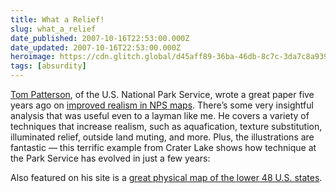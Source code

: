 ```yaml
---
title: What a Relief!
slug: what_a_relief
date_published: 2007-10-16T22:53:00.000Z
date_updated: 2007-10-16T22:53:00.000Z
heroimage: https://cdn.glitch.global/d45aff89-36ba-46db-8c7c-3da7c8a93931/CRLA.jpg?v=1675491497214
tags: [absurdity]
---
```


[Tom Patterson](http://www.shadedrelief.com/), of the U.S. National Park Service, wrote a great paper five years ago on [improved realism in NPS maps](http://www.shadedrelief.com/realism/). There’s some very insightful analysis that was useful even to a layman like me. He covers a variety of techniques that increase realism, such as aquafication, texture substitution, illuminated relief, outside land muting, and more. Plus, the illustrations are fantastic — this terrific example from Crater Lake shows how technique at the Park Service has evolved in just a few years:

Also featured on his site is a [great physical map of the lower 48 U.S. states](http://www.shadedrelief.com/physical/index.html).
